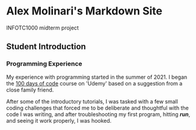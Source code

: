 # Alex Molinari's Markdown Site
INFOTC1000 midterm project

## Student Introduction
### Programming Experience
My experience with programming started in the summer of 2021.  I began the [100 days of code](https://www.udemy.com/course/100-days-of-code/) course on 'Udemy' based on a suggestion from a close family friend.  

After some of the introductory tutorials, I was tasked with a few small coding challenges that forced me to be deliberate and thoughtful with the code I was writing, and after troubleshooting my first program, hitting **_run_**, and seeing it work properly, I was hooked.   
